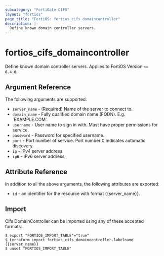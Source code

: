 ```yaml
---
subcategory: "FortiGate CIFS"
layout: "fortios"
page_title: "FortiOS: fortios_cifs_domaincontroller"
description: |-
  Define known domain controller servers.
---
```


# fortios_cifs_domaincontroller
Define known domain controller servers. Applies to FortiOS Version `<= 6.4.0`.

## Argument Reference

The following arguments are supported:

* `server_name` - (Required) Name of the server to connect to.
* `domain_name` - Fully qualified domain name (FQDN). E.g. 'EXAMPLE.COM'.
* `username` - User name to sign in with. Must have proper permissions for service.
* `password` - Password for specified username.
* `port` - Port number of service. Port number 0 indicates automatic discovery.
* `ip` - IPv4 server address.
* `ip6` - IPv6 server address.


## Attribute Reference

In addition to all the above arguments, the following attributes are exported:
* `id` - an identifier for the resource with format {{server_name}}.

## Import

Cifs DomainController can be imported using any of these accepted formats:
```
$ export "FORTIOS_IMPORT_TABLE"="true"
$ terraform import fortios_cifs_domaincontroller.labelname {{server_name}}
$ unset "FORTIOS_IMPORT_TABLE"
```
